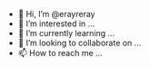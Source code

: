 - 👋 Hi, I’m @erayreray
- 👀 I’m interested in ...
- 🌱 I’m currently learning ...
- 💞️ I’m looking to collaborate on ...
- 📫 How to reach me ...

<!---
erayreray/erayreray is a ✨ special ✨ repository because its `README.md` (this file) appears on your GitHub profile.
You can click the Preview link to take a look at your changes.
--->
